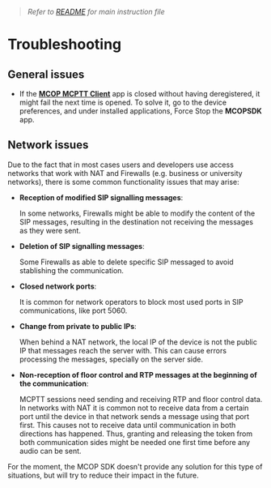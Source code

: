 > *Refer to* [*README*](../README.md) *for main instruction file*

# Troubleshooting

## General issues

* If the [**MCOP MCPTT Client**](https://demo.mcopenplatform.org/gitlist/mcop/MCOP-MCPTT-Client.git/blob/master/README.md) app is closed without having deregistered, it might fail the next time is opened. To solve it, go to the device preferences, and under installed applications, Force Stop the **MCOPSDK** app.

## Network issues

Due to the fact that in most cases users and developers use access networks that work with NAT and Firewalls (e.g. business or university networks), there is some common functionality issues that may arise:

* **Reception of modified SIP signalling messages**:

	In some networks, Firewalls might be able to modify the content of the SIP messages, resulting in the destination not receiving the messages as they were sent.

* **Deletion of SIP signalling messages**:
	
	Some Firewalls as able to delete specific SIP messaged to avoid stablishing the communication.

* **Closed network ports**:

	It is common for network operators to block most used ports in SIP communications, like port 5060.

* **Change from private to public IPs**:

	When behind a NAT network, the local IP of the device is not the public IP that messages reach the server with. This can cause errors processing the messages, specially on the server side.

* **Non-reception of floor control and RTP messages at the beginning of the communication**:

	MCPTT sessions need sending and receiving RTP and floor control data. In networks with NAT it is common not to receive data from a certain port until the device in that network sends a message using that port first. This causes not to receive data until communication in both directions has happened. Thus, granting and releasing the token from both communication sides might be needed one first time before any audio can be sent.

For the moment, the MCOP SDK doesn't provide any solution for this type of situations, but will try to reduce their impact in the future.
